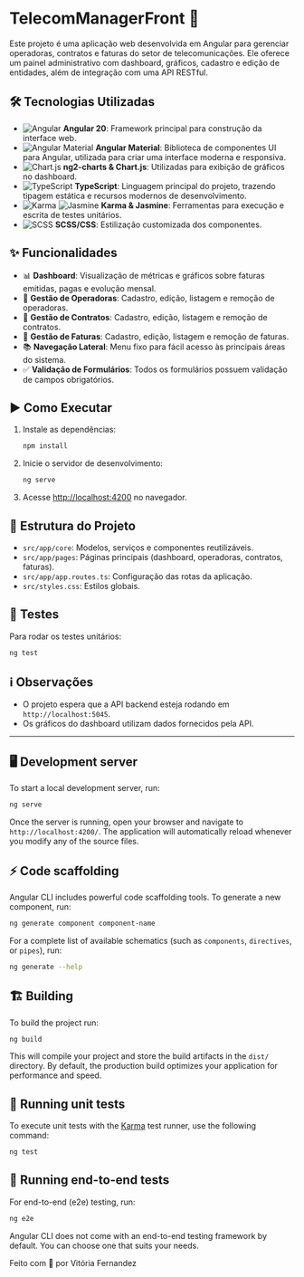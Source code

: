 # TelecomManagerFront 🚀

Este projeto é uma aplicação web desenvolvida em Angular para gerenciar operadoras, contratos e faturas do setor de telecomunicações. Ele oferece um painel administrativo com dashboard, gráficos, cadastro e edição de entidades, além de integração com uma API RESTful.

## 🛠️ Tecnologias Utilizadas

- ![Angular](https://img.shields.io/badge/Angular-20-red?logo=angular) **Angular 20**: Framework principal para construção da interface web.
- ![Angular Material](https://img.shields.io/badge/Angular%20Material-UI-blue?logo=angular) **Angular Material**: Biblioteca de componentes UI para Angular, utilizada para criar uma interface moderna e responsiva.
- ![Chart.js](https://img.shields.io/badge/Chart.js-Graphs-green?logo=chartdotjs) **ng2-charts & Chart.js**: Utilizadas para exibição de gráficos no dashboard.
- ![TypeScript](https://img.shields.io/badge/TypeScript-4.x-blue?logo=typescript) **TypeScript**: Linguagem principal do projeto, trazendo tipagem estática e recursos modernos de desenvolvimento.
- ![Karma](https://img.shields.io/badge/Karma-Testing-brightgreen?logo=karma) ![Jasmine](https://img.shields.io/badge/Jasmine-Testing-purple?logo=jasmine) **Karma & Jasmine**: Ferramentas para execução e escrita de testes unitários.
- ![SCSS](https://img.shields.io/badge/SCSS-CSS%20Preprocessor-pink?logo=sass) **SCSS/CSS**: Estilização customizada dos componentes.

## ✨ Funcionalidades

- 📊 **Dashboard**: Visualização de métricas e gráficos sobre faturas emitidas, pagas e evolução mensal.
- 🏢 **Gestão de Operadoras**: Cadastro, edição, listagem e remoção de operadoras.
- 📄 **Gestão de Contratos**: Cadastro, edição, listagem e remoção de contratos.
- 💸 **Gestão de Faturas**: Cadastro, edição, listagem e remoção de faturas.
- 📚 **Navegação Lateral**: Menu fixo para fácil acesso às principais áreas do sistema.
- ✅ **Validação de Formulários**: Todos os formulários possuem validação de campos obrigatórios.

## ▶️ Como Executar

1. Instale as dependências:
   ```sh
   npm install
   ```
2. Inicie o servidor de desenvolvimento:
   ```sh
   ng serve
   ```
3. Acesse [http://localhost:4200](http://localhost:4200) no navegador.

## 📁 Estrutura do Projeto

- `src/app/core`: Modelos, serviços e componentes reutilizáveis.
- `src/app/pages`: Páginas principais (dashboard, operadoras, contratos, faturas).
- `src/app/app.routes.ts`: Configuração das rotas da aplicação.
- `src/styles.css`: Estilos globais.

## 🧪 Testes

Para rodar os testes unitários:
```sh
ng test
```

## ℹ️ Observações

- O projeto espera que a API backend esteja rodando em `http://localhost:5045`.
- Os gráficos do dashboard utilizam dados fornecidos pela API.

---

## 🖥️ Development server

To start a local development server, run:

```bash
ng serve
```

Once the server is running, open your browser and navigate to `http://localhost:4200/`. The application will automatically reload whenever you modify any of the source files.

## ⚡ Code scaffolding

Angular CLI includes powerful code scaffolding tools. To generate a new component, run:

```bash
ng generate component component-name
```

For a complete list of available schematics (such as `components`, `directives`, or `pipes`), run:

```bash
ng generate --help
```

## 🏗️ Building

To build the project run:

```bash
ng build
```

This will compile your project and store the build artifacts in the `dist/` directory. By default, the production build optimizes your application for performance and speed.

## 🧪 Running unit tests

To execute unit tests with the [Karma](https://karma-runner.github.io) test runner, use the following command:

```bash
ng test
```

## 🧭 Running end-to-end tests

For end-to-end (e2e) testing, run:

```bash
ng e2e
```

Angular CLI does not come with an end-to-end testing framework by default. You can choose one that suits your needs.

Feito com 💜 por Vitória Fernandez